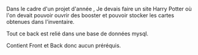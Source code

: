 Dans le cadre d'un projet d'année ,
Je devais faire un site Harry Potter où l'on devait pouvoir ouvrir des booster et pouvoir stocker les cartes obtenues dans l'inventaire.

Tout ce back est relié dans une base de données mysql. 

Contient Front et Back donc aucun préréquis.
